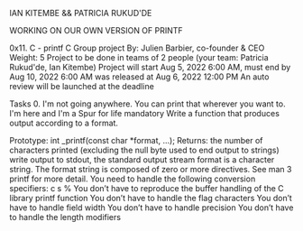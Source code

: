 IAN KITEMBE && PATRICIA RUKUD'DE

WORKING ON OUR OWN VERSION OF PRINTF


0x11. C - printf
C
Group project
 By: Julien Barbier, co-founder & CEO
 Weight: 5
 Project to be done in teams of 2 people (your team: Patricia Rukud'de, Ian Kitembe)
 Project will start Aug 5, 2022 6:00 AM, must end by Aug 10, 2022 6:00 AM
 was released at Aug 6, 2022 12:00 PM
 An auto review will be launched at the deadline


Tasks
0. I'm not going anywhere. You can print that wherever you want to. I'm here and I'm a Spur for life
mandatory
Write a function that produces output according to a format.

Prototype: int _printf(const char *format, ...);
Returns: the number of characters printed (excluding the null byte used to end output to strings)
write output to stdout, the standard output stream
format is a character string. The format string is composed of zero or more directives. See man 3 printf for more detail. You need to handle the following conversion specifiers:
c
s
%
You don’t have to reproduce the buffer handling of the C library printf function
You don’t have to handle the flag characters
You don’t have to handle field width
You don’t have to handle precision
You don’t have to handle the length modifiers
